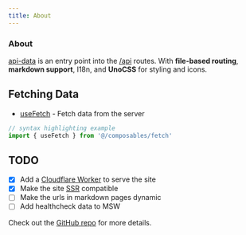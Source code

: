 ```yaml
---
title: About
---
```


<div class="text-center">
  <!-- You can use Vue components inside markdown -->
  <div i-carbon-dicom-overlay class="text-4xl -mb-6 m-auto" />
  <h3>About</h3>
</div>

<div class="text-center m-auto w-md">
  
[api-data](http://localhost:3000/api-data) is an entry point into the [/api](http://localhost:3000/api/health_check) routes. With **file-based routing**, **markdown support**, I18n, and **UnoCSS** for styling and icons.
</div>

## Fetching Data

- [useFetch](https://github.com/shortpoet/cloudflare-workers-vue/tree/main/app/src/composables/fetch.ts) - Fetch data from the server

```js
// syntax highlighting example
import { useFetch } from '@/composables/fetch'
```

## TODO

- [x] Add a [Cloudflare Worker](https://workers.cloudflare.com/) to serve the site
- [x] Make the site [SSR](https://vitejs.dev/guide/ssr.html) compatible
- [ ] Make the urls in markdown pages dynamic
- [ ] Add healthcheck data to MSW

Check out the [GitHub repo](https://github.com/shortpoet/cloudflare-workers-vue) for more details.
